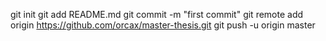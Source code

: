 git init
git add README.md
git commit -m "first commit"
git remote add origin https://github.com/orcax/master-thesis.git
git push -u origin master
